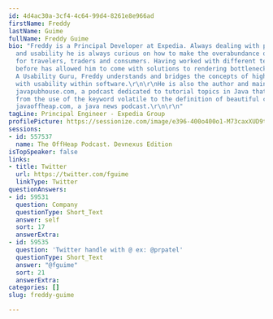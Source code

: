 ```yaml
---
id: 4d4ac30a-3cf4-4c64-99d4-8261e8e966ad
firstName: Freddy
lastName: Guime
fullName: Freddy Guime
bio: "Freddy is a Principal Developer at Expedia. Always dealing with performance
  and usability he is always curious on how to make the overabundance of data useful
  for travelers, traders and consumers. Having worked with different technologies
  before has allowed him to come with solutions to rendering bottleneck problems.
  A Usability Guru, Freddy understands and bridges the concepts of high-throughput
  with usability within software.\r\n\r\nHe is also the author and maintainer of the
  javapubhouse.com, a podcast dedicated to tutorial topics in Java that covers everything
  from the use of the keyword volatile to the definition of beautiful code, also of
  javaoffheap.com, a java news podcast.\r\n\r\n"
tagLine: Principal Engineer - Expedia Group
profilePicture: https://sessionize.com/image/e396-400o400o1-M73caxXUD9t2kgxCqZuFQ5.jpg
sessions:
- id: 557537
  name: The OffHeap Podcast. Devnexus Edition
isTopSpeaker: false
links:
- title: Twitter
  url: https://twitter.com/fguime
  linkType: Twitter
questionAnswers:
- id: 59531
  question: Company
  questionType: Short_Text
  answer: self
  sort: 17
  answerExtra: 
- id: 59535
  question: 'Twitter handle with @ ex: @prpatel'
  questionType: Short_Text
  answer: "@fguime"
  sort: 21
  answerExtra: 
categories: []
slug: freddy-guime

---
```

